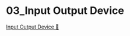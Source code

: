 # 03_Input Output Device

[Input Output Device &#128279;](https://alison.com/topic/learn/84220/topic-a-demo-2-input-and-output-devices-part-2)
